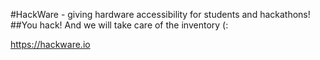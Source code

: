 #HackWare - giving hardware accessibility for students and hackathons!
##You hack! And we will take care of the inventory (:

https://hackware.io


